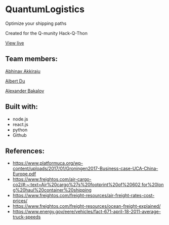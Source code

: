 # QuantumLogistics
Optimize your shipping paths

Created for the Q-munity Hack-Q-Thon

[View live](https://abhinavakkiraju.github.io/QuantumLogistics/)

## Team members:
[Abhinav Akkiraju](https://github.com/AbhinavAkkiraju)

[Albert Du](http://github.com/albert-du)

[Alexander Bakalov](https://github.com/Perrytheplaty43)

## Built with:
* node.js
* react.js
* python
* Github

## References:
* https://www.platformuca.org/wp-content/uploads/2017/01/Groningen2017-Business-case-UCA-China-Europe.pdf
* https://www.freightos.com/air-cargo-co2/#:~:text=Air%20cargo%27s%20footprint%20of%20602,for%20long%20haul%20container%20shipping
* https://www.freightos.com/freight-resources/air-freight-rates-cost-prices/
* https://www.freightos.com/freight-resources/ocean-freight-explained/
* https://www.energy.gov/eere/vehicles/fact-671-april-18-2011-average-truck-speeds
